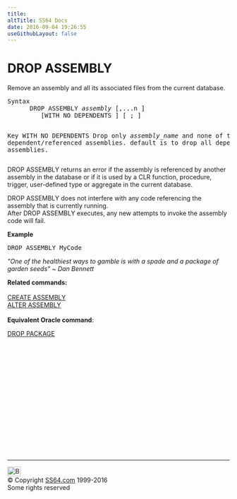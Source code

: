 ```yaml
---
title:
altTitle: SS64 Docs
date: 2016-09-04 19:26:55
useGithubLayout: false
---
```

<!-- #BeginLibraryItem "/Library/head_sql.lbi" --><!-- #EndLibraryItem --><h1> DROP  ASSEMBLY</h1>
<p>Remove an assembly and all its associated files from the current database. </p>
<pre>Syntax
      DROP ASSEMBLY <i>assembly</i> [,...n ]
         [WITH NO DEPENDENTS ] [ ; ]

Key
   WITH NO DEPENDENTS  Drop only <i>assembly_name</i> and none of the dependent/referenced assemblies.
                       default is to drop all dependent assemblies. </pre>
<p>DROP ASSEMBLY returns an error if the assembly is referenced by another assembly  in the database or if it is used by a CLR function, procedure, trigger, user-defined type or aggregate in the current database.</p>
<p>DROP ASSEMBLY does not interfere with any code referencing the assembly that is currently running. <br>
After DROP ASSEMBLY executes, any new attempts to invoke the assembly code will fail.</p>
<p><b>Example</b></p>
<pre class="code" id="ctl00_LibFrame_MainContent_ctl10other" space="preserve">DROP ASSEMBLY MyCode</pre>
<p class="quote"><i>"One of the healthiest ways to gamble is with a spade and a package of garden seeds" ~ Dan Bennett</i></p>
<p><b>Related commands:</b><br>
  <br>
  <a href="assembly_c.html">CREATE ASSEMBLY</a><br>
  <a href="assembly_a.html">ALTER ASSEMBLY</a><br>
  <br>
  <b>Equivalent Oracle command</b>:</p>
<p><a href="../bash/export.html">  </a><a href="../ora/package_d.html">DROP PACKAGE</a></p><!-- #BeginLibraryItem "/Library/foot_sql.lbi" --><p>
<!-- ss64-sql -->
<ins class="adsbygoogle" style="display:inline-block;width:300px;height:250px" data-ad-client="ca-pub-6140977852749469" data-ad-slot="6953563613"></ins>
<script>
(adsbygoogle = window.adsbygoogle || []).push({});
</script></p>
<hr>
<div id="bl" class="footer"><a href="assembly_d.html#"><img src="../images/top.png" width="30" height="22" alt="Back to the Top"></a></div>
<div id="br" class="footer, tagline">© Copyright <a href="http://ss64.com/">SS64.com</a> 1999-2016<br>
Some rights reserved</div><!-- #EndLibraryItem -->

